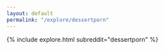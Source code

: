 ```yaml
---
layout: default
permalink: "/explore/dessertporn"
---
```


{% include explore.html subreddit="dessertporn" %}
